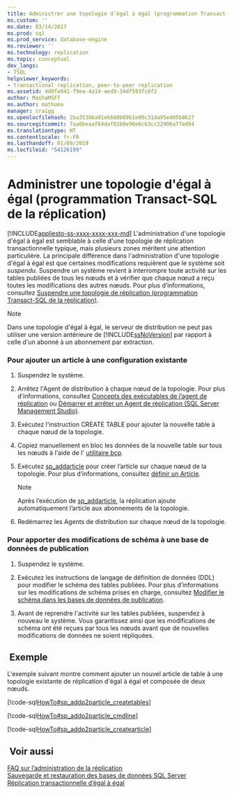```yaml
---
title: Administrer une topologie d’égal à égal (programmation Transact-SQL de la réplication) | Microsoft Docs
ms.custom: ''
ms.date: 03/14/2017
ms.prod: sql
ms.prod_service: database-engine
ms.reviewer: ''
ms.technology: replication
ms.topic: conceptual
dev_langs:
- TSQL
helpviewer_keywords:
- transactional replication, peer-to-peer replication
ms.assetid: 4d0fa941-f9ea-4a14-aed9-34df593fc6f2
author: MashaMSFT
ms.author: mathoma
manager: craigg
ms.openlocfilehash: 2ba35386a91e6660b69b1e00c31da95e405b8627
ms.sourcegitcommit: 7aa6beaaf64daf01b0e98e6c63cc22906a77ed04
ms.translationtype: HT
ms.contentlocale: fr-FR
ms.lasthandoff: 01/09/2019
ms.locfileid: "54126199"
---
```

# <a name="administer-a-peer-to-peer-topology-replication-transact-sql-programming"></a>Administrer une topologie d'égal à égal (programmation Transact-SQL de la réplication)
[!INCLUDE[appliesto-ss-xxxx-xxxx-xxx-md](../../../includes/appliesto-ss-xxxx-xxxx-xxx-md.md)]
  L'administration d'une topologie d'égal à égal est semblable à celle d'une topologie de réplication transactionnelle typique, mais plusieurs zones méritent une attention particulière. La principale différence dans l'administration d'une topologie d'égal à égal est que certaines modifications requièrent que le système soit *suspendu*. Suspendre un système revient à interrompre toute activité sur les tables publiées de tous les nœuds et à vérifier que chaque nœud a reçu toutes les modifications des autres nœuds. Pour plus d’informations, consultez [Suspendre une topologie de réplication &#40;programmation Transact-SQL de la réplication&#41;](../../../relational-databases/replication/administration/quiesce-a-replication-topology-replication-transact-sql-programming.md).  
  
> [!NOTE]  
>  Dans une topologie d'égal à égal, le serveur de distribution ne peut pas utiliser une version antérieure de [!INCLUDE[ssNoVersion](../../../includes/ssnoversion-md.md)] par rapport à celle d'un abonné à un abonnement par extraction.  
  
### <a name="to-add-an-article-to-an-existing-configuration"></a>Pour ajouter un article à une configuration existante  
  
1.  Suspendez le système.  
  
2.  Arrêtez l'Agent de distribution à chaque nœud de la topologie. Pour plus d’informations, consultez [Concepts des exécutables de l’agent de réplication](../../../relational-databases/replication/concepts/replication-agent-executables-concepts.md) ou [Démarrer et arrêter un Agent de réplication &#40;SQL Server Management Studio&#41;](../../../relational-databases/replication/agents/start-and-stop-a-replication-agent-sql-server-management-studio.md).  
  
3.  Exécutez l'instruction CREATE TABLE pour ajouter la nouvelle table à chaque nœud de la topologie.  
  
4.  Copiez manuellement en bloc les données de la nouvelle table sur tous les nœuds à l'aide de l' [utilitaire bcp](../../../tools/bcp-utility.md).  
  
5.  Exécutez [sp_addarticle](../../../relational-databases/system-stored-procedures/sp-addarticle-transact-sql.md) pour créer l’article sur chaque nœud de la topologie. Pour plus d’informations, consultez [définir un Article](../../../relational-databases/replication/publish/define-an-article.md).  
  
    > [!NOTE]  
    >  Après l’exécution de [sp_addarticle](../../../relational-databases/system-stored-procedures/sp-addarticle-transact-sql.md), la réplication ajoute automatiquement l’article aux abonnements de la topologie.  
  
6.  Redémarrez les Agents de distribution sur chaque nœud de la topologie.  
  
### <a name="to-make-schema-changes-to-a-publication-database"></a>Pour apporter des modifications de schéma à une base de données de publication  
  
1.  Suspendez le système.  
  
2.  Exécutez les instructions de langage de définition de données (DDL) pour modifier le schéma des tables publiées. Pour plus d’informations sur les modifications de schéma prises en charge, consultez [Modifier le schéma dans les bases de données de publication](../../../relational-databases/replication/publish/make-schema-changes-on-publication-databases.md).  
  
3.  Avant de reprendre l'activité sur les tables publiées, suspendez à nouveau le système. Vous garantissez ainsi que les modifications de schéma ont été reçues par tous les nœuds avant que de nouvelles modifications de données ne soient répliquées.  
  
## <a name="example"></a> Exemple  
 L'exemple suivant montre comment ajouter un nouvel article de table à une topologie existante de réplication d'égal à égal et composée de deux nœuds.  
  
 [!code-sql[HowTo#sp_addp2particle_createtables](../../../relational-databases/replication/codesnippet/tsql/administer-a-peer-to-pee_1.sql)]  
  
 [!code-sql[HowTo#sp_addp2particle_cmdline](../../../relational-databases/replication/codesnippet/tsql/administer-a-peer-to-pee_2.sql)]  
  
 [!code-sql[HowTo#sp_addp2particle_createarticle](../../../relational-databases/replication/codesnippet/tsql/administer-a-peer-to-pee_3.sql)]  
  
## <a name="see-also"></a> Voir aussi  
 [FAQ sur l’administration de la réplication](../../../relational-databases/replication/administration/frequently-asked-questions-for-replication-administrators.md)   
 [Sauvegarde et restauration des bases de données SQL Server](../../../relational-databases/backup-restore/back-up-and-restore-of-sql-server-databases.md)   
 [Réplication transactionnelle d’égal à égal](../../../relational-databases/replication/transactional/peer-to-peer-transactional-replication.md)  
  
  
